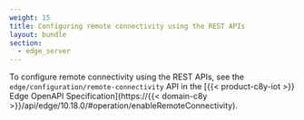 ```yaml
---
weight: 15
title: Configuring remote connectivity using the REST APIs
layout: bundle
section:
  - edge_server
---
```

To configure remote connectivity using the REST APIs, see the `edge/configuration/remote-connectivity` API in the [{{< product-c8y-iot >}} Edge OpenAPI Specification](https://{{< domain-c8y >}}/api/edge/10.18.0/#operation/enableRemoteConnectivity).
